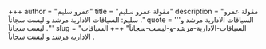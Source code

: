 +++
author = "عمرو سليم"
title = "مقولة عمرو سليم"
description = "مقولة عمرو سليم: السياقات الادارية مرشد و ليست سجاناً ."
quote = '''السياقات الادارية مرشد و ليست سجاناً .'''
slug = "السياقات-الادارية-مرشد-و-ليست-سجاناً"
+++
السياقات الادارية مرشد و ليست سجاناً .
